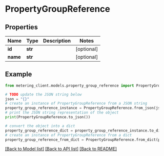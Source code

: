 # PropertyGroupReference


## Properties

Name | Type | Description | Notes
------------ | ------------- | ------------- | -------------
**id** | **str** |  | [optional] 
**name** | **str** |  | [optional] 

## Example

```python
from metering_client.models.property_group_reference import PropertyGroupReference

# TODO update the JSON string below
json = "{}"
# create an instance of PropertyGroupReference from a JSON string
property_group_reference_instance = PropertyGroupReference.from_json(json)
# print the JSON string representation of the object
print(PropertyGroupReference.to_json())

# convert the object into a dict
property_group_reference_dict = property_group_reference_instance.to_dict()
# create an instance of PropertyGroupReference from a dict
property_group_reference_from_dict = PropertyGroupReference.from_dict(property_group_reference_dict)
```
[[Back to Model list]](../README.md#documentation-for-models) [[Back to API list]](../README.md#documentation-for-api-endpoints) [[Back to README]](../README.md)


